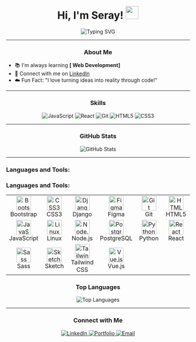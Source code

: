 <h1 align="center">Hi, I'm Seray! <img src="https://media.giphy.com/media/hvRJCLFzcasrR4ia7z/giphy.gif" width="35"></h1>

<p align="center">
  <img src="https://readme-typing-svg.herokuapp.com?font=Fira+Code&weight=500&size=24&duration=4000&pause=500&color=F75C7E&center=true&vCenter=true&width=435&lines=Passionate+about+Coding!;Always+Learning+New+Things;Building+Awesome+Projects" alt="Typing SVG">
</p>

---

<h3 align="center">About Me</h3>

- 📚 I'm always learning **[ Web Development]**
- 🔗 Connect with me on [LinkedIn](https://www.linkedin.com/in/seray-ozpirildak/)
- ☁️ Fun Fact: "I love turning ideas into reality through code!"

---

<h3 align="center">Skills</h3>

<p align="center">
<!--   <img src="https://img.shields.io/badge/Python-3670A0?style=for-the-badge&logo=python&logoColor=ffdd54" alt="Python"> -->
  <img src="https://img.shields.io/badge/JavaScript-F7DF1E?style=for-the-badge&logo=javascript&logoColor=black" alt="JavaScript">
  <img src="https://img.shields.io/badge/React-20232A?style=for-the-badge&logo=react&logoColor=61DAFB" alt="React">
  <img src="https://img.shields.io/badge/Git-F05032?style=for-the-badge&logo=git&logoColor=white" alt="Git">
  <img src="https://img.shields.io/badge/HTML5-E34F26?style=for-the-badge&logo=html5&logoColor=white" alt="HTML5">
  <img src="https://img.shields.io/badge/CSS3-1572B6?style=for-the-badge&logo=css3&logoColor=white" alt="CSS3">
</p>

---

<h3 align="center">GitHub Stats</h3>

<p align="center">
  <img src="https://github-readme-stats.vercel.app/api?username=SerayKrpnl&show_icons=true&theme=radical" alt="GitHub Stats">
</p>

---
### Languages and Tools:

### Languages and Tools:

<div align="center">
  <table>
    <tr>
      <td align="center" width="80">
        <a href="https://getbootstrap.com" target="_blank">
          <img src="https://cdn.jsdelivr.net/gh/devicons/devicon/icons/bootstrap/bootstrap-plain.svg" alt="Bootstrap" width="40" height="40" />
        </a>
        <br>Bootstrap
      </td>
      <td align="center" width="80">
        <a href="https://developer.mozilla.org/en-US/docs/Web/CSS" target="_blank">
          <img src="https://cdn.jsdelivr.net/gh/devicons/devicon/icons/css3/css3-original.svg" alt="CSS3" width="40" height="40" />
        </a>
        <br>CSS3
      </td>
      <td align="center" width="80">
        <a href="https://www.djangoproject.com/" target="_blank">
          <img src="https://cdn.jsdelivr.net/gh/devicons/devicon/icons/django/django-plain.svg" alt="Django" width="40" height="40" />
        </a>
        <br>Django
      </td>
      <td align="center" width="80">
        <a href="https://www.figma.com/" target="_blank">
          <img src="https://cdn.jsdelivr.net/gh/devicons/devicon/icons/figma/figma-original.svg" alt="Figma" width="40" height="40" />
        </a>
        <br>Figma
      </td>
      <td align="center" width="80">
        <a href="https://git-scm.com/" target="_blank">
          <img src="https://cdn.jsdelivr.net/gh/devicons/devicon/icons/git/git-original.svg" alt="Git" width="40" height="40" />
        </a>
        <br>Git
      </td>
      <td align="center" width="80">
        <a href="https://developer.mozilla.org/en-US/docs/Web/HTML" target="_blank">
          <img src="https://cdn.jsdelivr.net/gh/devicons/devicon/icons/html5/html5-original.svg" alt="HTML5" width="40" height="40" />
        </a>
        <br>HTML5
      </td>
    </tr>
    <tr>
      <td align="center" width="80">
        <a href="https://developer.mozilla.org/en-US/docs/Web/JavaScript" target="_blank">
          <img src="https://cdn.jsdelivr.net/gh/devicons/devicon/icons/javascript/javascript-original.svg" alt="JavaScript" width="40" height="40" />
        </a>
        <br>JavaScript
      </td>
      <td align="center" width="80">
        <a href="https://www.linux.org/" target="_blank">
          <img src="https://cdn.jsdelivr.net/gh/devicons/devicon/icons/linux/linux-original.svg" alt="Linux" width="40" height="40" />
        </a>
        <br>Linux
      </td>
      <td align="center" width="80">
        <a href="https://nodejs.org/" target="_blank">
          <img src="https://cdn.jsdelivr.net/gh/devicons/devicon/icons/nodejs/nodejs-original.svg" alt="Node.js" width="40" height="40" />
        </a>
        <br>Node.js
      </td>
      <td align="center" width="80">
        <a href="https://www.postgresql.org/" target="_blank">
          <img src="https://cdn.jsdelivr.net/gh/devicons/devicon/icons/postgresql/postgresql-original.svg" alt="PostgreSQL" width="40" height="40" />
        </a>
        <br>PostgreSQL
      </td>
      <td align="center" width="80">
        <a href="https://www.python.org/" target="_blank">
          <img src="https://cdn.jsdelivr.net/gh/devicons/devicon/icons/python/python-original.svg" alt="Python" width="40" height="40" />
        </a>
        <br>Python
      </td>
      <td align="center" width="80">
        <a href="https://reactjs.org/" target="_blank">
          <img src="https://cdn.jsdelivr.net/gh/devicons/devicon/icons/react/react-original.svg" alt="React" width="40" height="40" />
        </a>
        <br>React
      </td>
    </tr>
    <tr>
      <td align="center" width="80">
        <a href="https://sass-lang.com/" target="_blank">
          <img src="https://cdn.jsdelivr.net/gh/devicons/devicon/icons/sass/sass-original.svg" alt="Sass" width="40" height="40" />
        </a>
        <br>Sass
      </td>
      <td align="center" width="80">
        <a href="https://www.sketch.com/" target="_blank">
          <img src="https://cdn.jsdelivr.net/gh/devicons/devicon/icons/sketch/sketch-original.svg" alt="Sketch" width="40" height="40" />
        </a>
        <br>Sketch
      </td>
      <td align="center" width="80">
        <a href="https://tailwindcss.com/" target="_blank">
          <img src="https://cdn.jsdelivr.net/gh/devicons/devicon/icons/tailwindcss/tailwindcss-plain.svg" alt="Tailwind CSS" width="40" height="40" />
        </a>
        <br>Tailwind CSS
      </td>
      <td align="center" width="80">
        <a href="https://vuejs.org/" target="_blank">
          <img src="https://cdn.jsdelivr.net/gh/devicons/devicon/icons/vuejs/vuejs-original.svg" alt="Vue.js" width="40" height="40" />
        </a>
        <br>Vue.js
      </td>
    </tr>
  </table>
</div>



<h3 align="center">Top Languages</h3>

<p align="center">
  <img src="https://github-readme-stats.vercel.app/api/top-langs/?username=SerayKrpnl&layout=compact&theme=radical" alt="Top Languages">
</p>


---

<h3 align="center">Connect with Me</h3>

<p align="center">
  <a href="https://www.linkedin.com/in/seray-ozpirildak/">
    <img src="https://img.shields.io/badge/LinkedIn-0077B5?style=for-the-badge&logo=linkedin&logoColor=white" alt="LinkedIn">
  </a>
  <a href="#">
    <img src="https://img.shields.io/badge/Portfolio-000?style=for-the-badge&logo=firefox&logoColor=white" alt="Portfolio">
  </a>
  <a href="mailto:seray.ozpirildak@gmail.com">
    <img src="https://img.shields.io/badge/Email-D14836?style=for-the-badge&logo=gmail&logoColor=white" alt="Email">
  </a>
</p>
